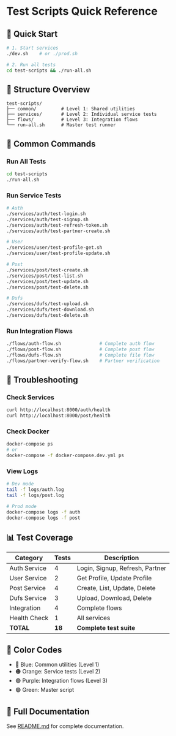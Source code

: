 # Test Scripts Quick Reference

## 🚀 Quick Start

```bash
# 1. Start services
./dev.sh    # or ./prod.sh

# 2. Run all tests
cd test-scripts && ./run-all.sh
```

## 📁 Structure Overview

```
test-scripts/
├── common/         # Level 1: Shared utilities
├── services/       # Level 2: Individual service tests
├── flows/          # Level 3: Integration flows
└── run-all.sh      # Master test runner
```

## 🎯 Common Commands

### Run All Tests
```bash
cd test-scripts
./run-all.sh
```

### Run Service Tests
```bash
# Auth
./services/auth/test-login.sh
./services/auth/test-signup.sh
./services/auth/test-refresh-token.sh
./services/auth/test-partner-create.sh

# User
./services/user/test-profile-get.sh
./services/user/test-profile-update.sh

# Post
./services/post/test-create.sh
./services/post/test-list.sh
./services/post/test-update.sh
./services/post/test-delete.sh

# Dufs
./services/dufs/test-upload.sh
./services/dufs/test-download.sh
./services/dufs/test-delete.sh
```

### Run Integration Flows
```bash
./flows/auth-flow.sh              # Complete auth flow
./flows/post-flow.sh              # Complete post flow
./flows/dufs-flow.sh              # Complete file flow
./flows/partner-verify-flow.sh    # Partner verification
```

## 🔧 Troubleshooting

### Check Services
```bash
curl http://localhost:8000/auth/health
curl http://localhost:8000/post/health
```

### Check Docker
```bash
docker-compose ps
# or
docker-compose -f docker-compose.dev.yml ps
```

### View Logs
```bash
# Dev mode
tail -f logs/auth.log
tail -f logs/post.log

# Prod mode
docker-compose logs -f auth
docker-compose logs -f post
```

## 📊 Test Coverage

| Category | Tests | Description |
|----------|-------|-------------|
| Auth Service | 4 | Login, Signup, Refresh, Partner |
| User Service | 2 | Get Profile, Update Profile |
| Post Service | 4 | Create, List, Update, Delete |
| Dufs Service | 3 | Upload, Download, Delete |
| Integration | 4 | Complete flows |
| Health Check | 1 | All services |
| **TOTAL** | **18** | **Complete test suite** |

## 🎨 Color Codes

- 🔵 Blue: Common utilities (Level 1)
- 🟠 Orange: Service tests (Level 2)
- 🟣 Purple: Integration flows (Level 3)
- 🟢 Green: Master script

## 📖 Full Documentation

See [README.md](./README.md) for complete documentation.

